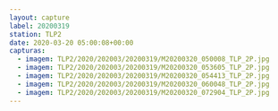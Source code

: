 ```yaml
---
layout: capture
label: 20200319
station: TLP2
date: 2020-03-20 05:00:08+00:00
capturas:
  - imagem: TLP2/2020/202003/20200319/M20200320_050008_TLP_2P.jpg
  - imagem: TLP2/2020/202003/20200319/M20200320_053605_TLP_2P.jpg
  - imagem: TLP2/2020/202003/20200319/M20200320_054413_TLP_2P.jpg
  - imagem: TLP2/2020/202003/20200319/M20200320_060048_TLP_2P.jpg
  - imagem: TLP2/2020/202003/20200319/M20200320_072904_TLP_2P.jpg
---
```

